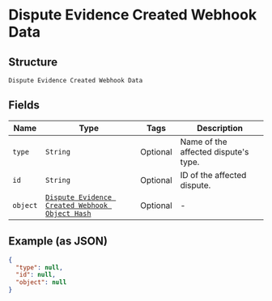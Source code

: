 
# Dispute Evidence Created Webhook Data

## Structure

`Dispute Evidence Created Webhook Data`

## Fields

| Name | Type | Tags | Description |
|  --- | --- | --- | --- |
| `type` | `String` | Optional | Name of the affected dispute's type. |
| `id` | `String` | Optional | ID of the affected dispute. |
| `object` | [`Dispute Evidence Created Webhook Object Hash`](../../doc/models/dispute-evidence-created-webhook-object.md) | Optional | - |

## Example (as JSON)

```json
{
  "type": null,
  "id": null,
  "object": null
}
```

